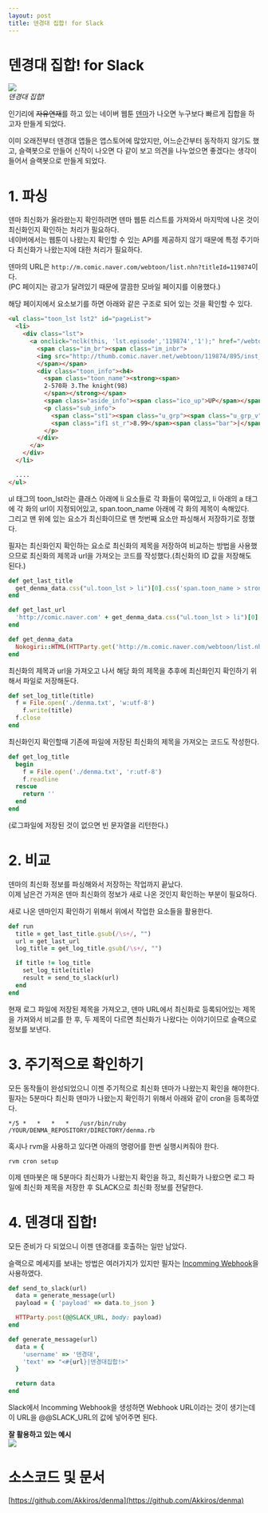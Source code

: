 ```yaml
---
layout: post
title: 덴경대 집합! for Slack
---
```


# 덴경대 집합! for Slack

![](http://cfile28.uf.tistory.com/image/27690D3F55FD912D042E8F)  
_덴경대 집합!_

인기리에 ~~자유연재~~를 하고 있는 네이버 웹툰 [덴마](http://comic.naver.com/webtoon/list.nhn?titleId=119874)가 나오면 누구보다 빠르게 집합을 하고자 만들게 되었다. 

이미 오래전부터 덴경대 앱들은 앱스토어에 많았지만, 어느순간부터 동작하지 않기도 했고, 슬랙봇으로 만들어 신작이 나오면 다 같이 보고 의견을 나누었으면 좋겠다는 생각이 들어서 슬랙봇으로 만들게 되었다.


# 1. 파싱

덴마 최신화가 올라왔는지 확인하려면 덴마 웹툰 리스트를 가져와서 마지막에 나온 것이 최신화인지 확인하는 처리가 필요하다.  
네이버에서는 웹툰이 나왔는지 확인할 수 있는 API를 제공하지 않기 때문에 특정 주기마다 최신화가 나왔는지에 대한 처리가 필요하다.

덴마의 URL은 `http://m.comic.naver.com/webtoon/list.nhn?titleId=119874`이다.  
(PC 페이지는 광고가 달려있기 때문에 깔끔한 모바일 페이지를 이용했다.)

해당 페이지에서 요소보기를 하면 아래와 같은 구조로 되어 있는 것을 확인할 수 있다.

```html
<ul class="toon_lst lst2" id="pageList">
  <li>
    <div class="lst">
      <a onclick="nclk(this, 'lst.episode','119874','1');" href="/webtoon/detail.nhn?titleId=119874&amp;no=895&amp;week=sun&amp;listPage=1">
        <span class="im_br"><span class="im_inbr">
        <img src="http://thumb.comic.naver.net/webtoon/119874/895/inst_thumbnail_20160819173515.jpg" width="71" height="42" alt="">
        </span></span>
        <div class="toon_info"><h4>
          <span class="toon_name"><strong><span>
          2-570화 3.The knight(98) 
          </span></strong></span>
          <span class="aside_info"><span class="ico_up">UP</span></span></h4>
          <p class="sub_info">
            <span class="st1"><span class="u_grp"><span class="u_grp_v" style="width:89.89%"></span></span></span>
            <span class="if1 st_r">8.99</span><span class="bar">|</span><span class="if1">16.08.20</span>
          </p>
        </div>
      </a>
    </div> 
  </li>

  ....
</ul>
```

ul 태그의 toon_lst라는 클래스 아래에 li 요소들로 각 화들이 묶여있고, li 아래의 a 태그에 각 화의 url이 지정되어있고, span.toon_name 아래에 각 화의 제목이 속해있다.  
그리고 맨 위에 있는 요소가 최신화이므로 맨 첫번째 요소만 파싱해서 저장하기로 정했다.

필자는 최신화인지 확인하는 요소로 최신화의 제목을 저장하여 비교하는 방법을 사용했으므로 최신화의 제목과 url을 가져오는 코드를 작성했다.(최신화의 ID 값을 저장해도 된다.)

```ruby
def get_last_title
  get_denma_data.css("ul.toon_lst > li")[0].css('span.toon_name > strong > span').text
end

def get_last_url
  'http://comic.naver.com' + get_denma_data.css("ul.toon_lst > li")[0].css('a').attribute('href').to_s
end

def get_denma_data
  Nokogiri::HTML(HTTParty.get('http://m.comic.naver.com/webtoon/list.nhn?titleId=119874').body)
end
```

최신화의 제목과 url을 가져오고 나서 해당 화의 제목을 추후에 최신화인지 확인하기 위해서 파일로 저장해둔다.

```ruby
def set_log_title(title)
  f = File.open('./denma.txt', 'w:utf-8')
    f.write(title)
  f.close
end
```

최신화인지 확인할때 기존에 파일에 저장된 최신화의 제목을 가져오는 코드도 작성한다.

```ruby
def get_log_title
  begin
    f = File.open('./denma.txt', 'r:utf-8')
    f.readline
  rescue 
    return ''
  end
end
```

(로그파일에 저장된 것이 없으면 빈 문자열을 리턴한다.)


# 2. 비교

덴마의 최신화 정보를 파싱해와서 저장하는 작업까지 끝났다.  
이제 남은건 가져온 덴마 최신화의 정보가 새로 나온 것인지 확인하는 부분이 필요하다.

새로 나온 덴마인지 확인하기 위해서 위에서 작업한 요소들을 활용한다.

```ruby
def run
  title = get_last_title.gsub(/\s+/, "")
  url = get_last_url
  log_title = get_log_title.gsub(/\s+/, "")

  if title != log_title
    set_log_title(title)
    result = send_to_slack(url)
  end
end
```

현재 로그 파일에 저장된 제목을 가져오고, 덴마 URL에서 최신화로 등록되어있는 제목을 가져와서 비교를 한 후, 두 제목이 다르면 최신화가 나왔다는 이야기이므로 슬랙으로 정보를 보낸다.


# 3. 주기적으로 확인하기

모든 동작들이 완성되었으니 이젠 주기적으로 최신화 덴마가 나왔는지 확인을 해야한다.  
필자는 5분마다 최신화 덴마가 나왔는지 확인하기 위해서 아래와 같이 cron을 등록하였다.

```
*/5 *   *   *   *   /usr/bin/ruby /YOUR/DENMA_REPOSITORY/DIRECTORY/denma.rb
```

혹시나 rvm을 사용하고 있다면 아래의 명령어를 한번 실행시켜줘야 한다.

```
rvm cron setup
```

이제 덴마봇은 매 5분마다 최신화가 나왔는지 확인을 하고, 최신화가 나왔으면 로그 파일에 최신화 제목을 저장한 후 SLACK으로 최신화 정보를 전달한다.


# 4. 덴경대 집합!

모든 준비가 다 되었으니 이젠 덴경대를 호출하는 일만 남았다.

슬랙으로 메세지를 보내는 방법은 여러가지가 있지만 필자는 [Incomming Webhook](https://api.slack.com/incoming-webhooks)을 사용하였다.

```ruby
def send_to_slack(url)
  data = generate_message(url)
  payload = { 'payload' => data.to_json }

  HTTParty.post(@@SLACK_URL, body: payload)
end

def generate_message(url)
  data = {
    'username' => '덴경대',
    'text' => "<#{url}|덴경대집합!>"
  }

  return data
end
```

Slack에서 Incomming Webhook을 생성하면 Webhook URL이라는 것이 생기는데 이 URL을 @@SLACK_URL의 값에 넣어주면 된다.

**잘 활용하고 있는 예시**  
![](../../../img/call.png)

# 소스코드 및 문서

[https://github.com/Akkiros/denma](https://github.com/Akkiros/denma)
